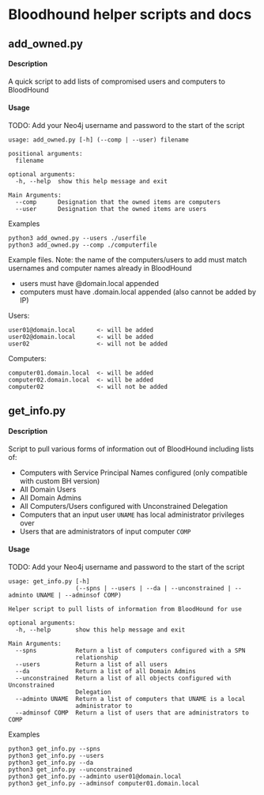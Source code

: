# Bloodhound helper scripts and docs

## add_owned.py

#### Description

A quick script to add lists of compromised users and computers to BloodHound

#### Usage

TODO:
Add your Neo4j username and password to the start of the script

```
usage: add_owned.py [-h] (--comp | --user) filename

positional arguments:
  filename

optional arguments:
  -h, --help  show this help message and exit

Main Arguments:
  --comp      Designation that the owned items are computers
  --user      Designation that the owned items are users
```

Examples
```
python3 add_owned.py --users ./userfile
python3 add_owned.py --comp ./computerfile
```

Example files. Note: the name of the computers/users to add must match usernames and computer names already in BloodHound
- users must have @domain.local appended
- computers must have .domain.local appended (also cannot be added by IP)

Users:
```
user01@domain.local      <- will be added
user02@domain.local      <- will be added
user02                   <- will not be added  
```
Computers:
```
computer01.domain.local  <- will be added
computer02.domain.local  <- will be added
computer02               <- will not be added
```

## get_info.py

#### Description

Script to pull various forms of information out of BloodHound including lists of:
- Computers with Service Principal Names configured (only compatible with custom BH version)
- All Domain Users
- All Domain Admins
- All Computers/Users configured with Unconstrained Delegation
- Computers that an input user ```UNAME``` has local administrator privileges over
- Users that are administrators of input computer ```COMP```

#### Usage

TODO:
Add your Neo4j username and password to the start of the script

```
usage: get_info.py [-h]
                   (--spns | --users | --da | --unconstrained | --adminto UNAME | --adminsof COMP)

Helper script to pull lists of information from BloodHound for use

optional arguments:
  -h, --help       show this help message and exit

Main Arguments:
  --spns           Return a list of computers configured with a SPN
                   relationship
  --users          Return a list of all users
  --da             Return a list of all Domain Admins
  --unconstrained  Return a list of all objects configured with Unconstrained
                   Delegation
  --adminto UNAME  Return a list of computers that UNAME is a local
                   administrator to
  --adminsof COMP  Return a list of users that are administrators to COMP
```

Examples
```
python3 get_info.py --spns
python3 get_info.py --users
python3 get_info.py --da
python3 get_info.py --unconstrained
python3 get_info.py --adminto user01@domain.local
python3 get_info.py --adminsof computer01.domain.local
```
